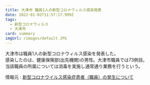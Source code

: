```yaml
---
title: 大津市 職員1人の新型コロナウィルス感染発表
date: 2022-01-02T11:57:17.999Z
tags:
  - 新型コロナウィルス
  - 大津市
card: summary
imgUrl: /images/default.JPG
---
```

大津市は職員1人の新型コロナウィルス感染を発表した。  
感染したのは、健康保険部(出先機関)の男性。大津市職員では73例目。  
当該職員の所属については消毒を実施し通常通り業務を行うという。

情報元 : [新型コロナウイルス感染症患者（職員）の発生について](https://www.city.otsu.lg.jp/kenko/2020/c/h/35841.html)